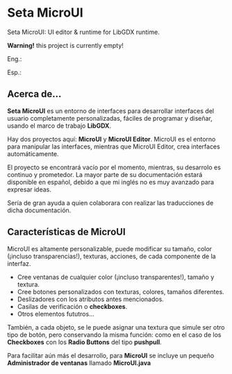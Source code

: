 # Seta MicroUI
Seta MicroUI: UI editor &amp; runtime for LibGDX runtime.

**Warning!** this project is currently empty! 

Eng.:

Esp.:

## Acerca de...
**Seta MicroUI** es un entorno de interfaces para desarrollar interfaces del usuario completamente personalizadas, fáciles de programar y diseñar, usando el marco de trabajo <b>LibGDX</b>.

Hay dos proyectos aquí: **MicroUI** y **MicroUI Editor**.
MicroUI es el entorno para manipular las interfaces, mientras que MicroUI Editor, crea interfaces automáticamente.

El proyecto se encontrará vacío por el momento, mientras, su desarrolo es continuo y prometedor.
La mayor parte de su documentación estará disponible en español, debido a que mi inglés no es muy avanzado para expresar ideas.

Sería de gran ayuda a quien colaborara con realizar las traducciones de dicha documentación.

## Características de **MicroUI**
MicroUI es altamente personalizable, puede modificar su tamaño, color (¡incluso transparencias!), texturas, acciones, de cada componente de la interfaz.

* Cree ventanas de cualquier color (¡incluso transparentes!), tamaño y textura.
* Cree botones personalizados con texturas, colores, tamaños diferentes.
* Deslizadores con los atributos antes mencionados.
* Casilas de verificación o __checkboxes__.
* Otros elementos fututros...

También, a cada objeto, se le puede asignar una textura que simule ser otro tipo de botón, pero conservando la misma función:
como en el caso de los __Checkboxes__ con los __Radio Buttons__ del tipo __pushpull__.

Para facilitar aún más el desarrollo, para **MicroUI** se incluye un pequeño **Administrador de ventanas** llamado **MicroUI.java**

